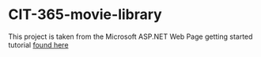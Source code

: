 # CIT-365-movie-library
This project is taken from the Microsoft ASP.NET Web Page getting started tutorial [found here](https://docs.microsoft.com/en-us/aspnet/web-pages/overview/getting-started/introducing-aspnet-web-pages-2/getting-started)

